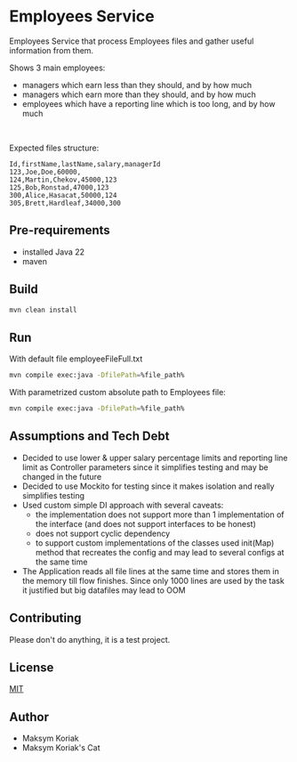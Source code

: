 # Employees Service

Employees Service that process Employees files and gather useful information from them.

Shows 3 main employees:
- managers which earn less than they should, and by how much
- managers which earn more than they should, and by how much
- employees which have a reporting line which is too long, and by how much
<br/>

Expected files structure:
```
Id,firstName,lastName,salary,managerId
123,Joe,Doe,60000,
124,Martin,Chekov,45000,123
125,Bob,Ronstad,47000,123
300,Alice,Hasacat,50000,124
305,Brett,Hardleaf,34000,300
```


## Pre-requirements

- installed Java 22 
- maven 

## Build

```bash
mvn clean install
```

## Run

With default file employeeFileFull.txt
```bash
mvn compile exec:java -DfilePath=%file_path%
```

With parametrized custom absolute path to Employees file:
```bash
mvn compile exec:java -DfilePath=%file_path%
```

## Assumptions and Tech Debt

- Decided to use lower & upper salary percentage limits and reporting line limit as Controller parameters since it simplifies testing and may be changed in the future
- Decided to use Mockito for testing since it makes isolation and really simplifies testing
- Used custom simple DI approach with several caveats:
  - the implementation does not support more than 1 implementation of the interface (and does not support interfaces to be honest)
  - does not support cyclic dependency
  - to support custom implementations of the classes used init(Map) method that recreates the config and may lead to several configs at the same time 
- The Application reads all file lines at the same time and stores them in the memory till flow finishes. Since only 1000 lines are used by the task it justified but big datafiles may lead to OOM

## Contributing

Please don't do anything, it is a test project. 

## License

[MIT](https://choosealicense.com/licenses/mit/)

## Author

- Maksym Koriak
- Maksym Koriak's Cat 
